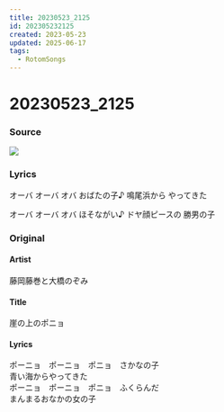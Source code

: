 ```yaml
---
title: 20230523_2125
id: 202305232125
created: 2023-05-23
updated: 2025-06-17
tags:
  - RotomSongs
---
```

# 20230523_2125

### Source

![](https://x.com/Starlystrongest/status/1660985387379204098)

### Lyrics

オーバ オーバ オバ おばたの子♪
鳴尾浜から やってきた

オーバ オーバ オバ ほそながい♪
ドヤ顔ピースの 勝男の子

### Original

#### Artist

藤岡藤巻と大橋のぞみ

#### Title

崖の上のポニョ

#### Lyrics
ポーニョ　ポーニョ　ポニョ　さかなの子  
青い海からやってきた  
ポーニョ　ポーニョ　ポニョ　ふくらんだ  
まんまるおなかの女の子  



